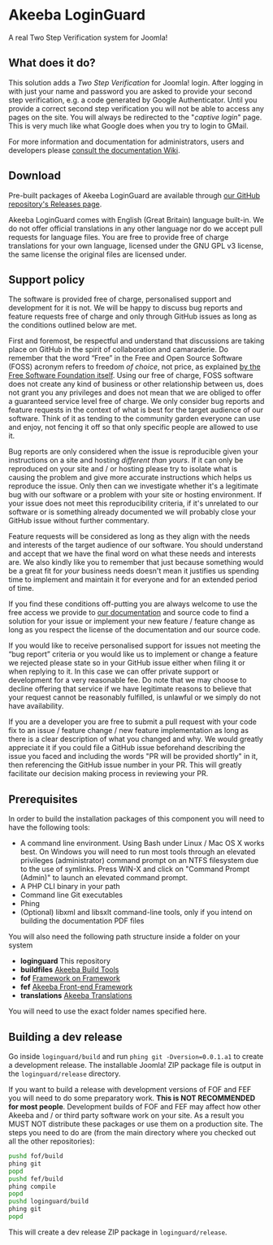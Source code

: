 # Akeeba LoginGuard

A real Two Step Verification system for Joomla!

## What does it do?

This solution adds a _Two Step Verification_ for Joomla! login. After logging in with just your name and password you are asked to provide your second step verification, e.g. a code generated by Google Authenticator. Until you provide a correct second step verification you will not be able to access any pages on the site. You will always be redirected to the "_captive login_" page. This is very much like what Google does when you try to login to GMail.

For more information and documentation for administrators, users and developers please [consult the documentation Wiki](https://github.com/akeeba/loginguard/wiki).

## Download

Pre-built packages of Akeeba LoginGuard are available through [our GitHub repository's Releases page](https://github.com/akeeba/loginguard/releases).

Akeeba LoginGuard comes with English (Great Britain) language built-in. We do not offer official translations in any other language nor do we accept pull requests for language files. You are free to provide free of charge translations for your own language, licensed under the GNU GPL v3 license, the same license the original files are licensed under.

## Support policy

The software is provided free of charge, personalised support and development for it is not. We will be happy to discuss bug reports and feature requests free of charge and only through GitHub issues as long as the conditions outlined below are met.

First and foremost, be respectful and understand that discussions are taking place on GitHub in the spirit of collaboration and camaraderie. Do remember that the word “Free” in the Free and Open Source Software (FOSS) acronym refers to freedom _of choice_, not price, as explained [by the Free Software Foundation itself](https://www.gnu.org/philosophy/selling.en.html). Using our free of charge, FOSS software does not create any kind of business or other relationship between us, does not grant you any privileges and does not mean that we are obliged to offer a guaranteed service level free of charge. We only consider bug reports and feature requests in the context of what is best for the target audience of our software. Think of it as tending to the community garden everyone can use and enjoy, not fencing it off so that only specific people are allowed to use it.

Bug reports are only considered when the issue is reproducible given your instructions on a site and hosting _different than yours_. If it can only be reproduced on your site and / or hosting please try to isolate what is causing the problem and give more accurate instructions which helps us reproduce the issue. Only then can we investigate whether it's a legitimate bug with our software or a problem with your site or hosting environment. If your issue does not meet this reproducibility criteria, if it's unrelated to our software or is something already documented we will probably close your GitHub issue without further commentary.

Feature requests will be considered as long as they align with the needs and interests of the target audience of our software. You should understand and accept that we have the final word on what these needs and interests are. We also kindly like you to remember that just because something would be a great fit for _your_ business needs doesn't mean it justifies us spending time to implement and maintain it for everyone and for an extended period of time.

If you find these conditions off-putting you are always welcome to use the free access we provide to [our documentation](https://github.com/akeeba/loginguard/wiki) and source code to find a solution for your issue or implement your new feature / feature change as long as you respect the license of the documentation and our source code.

If you would like to receive personalised support for issues not meeting the “bug report” criteria or you would like us to implement or change a feature we rejected please state so in your GitHub issue either when filing it or when replying to it. In this case we can offer private support or development for a very reasonable fee. Do note that we may choose to decline offering that service if we have legitimate reasons to believe that your request cannot be reasonably fulfilled, is unlawful or we simply do not have availability. 

If you are a developer you are free to submit a pull request with your code fix to an issue / feature change / new feature implementation as long as there is a clear description of what you changed and why. We would greatly appreciate it if you could file a GitHub issue beforehand describing the issue you faced and including the words "PR will be provided shortly" in it, then referencing the GitHub issue number in your PR. This will greatly facilitate our decision making process in reviewing your PR.
 
## Prerequisites

In order to build the installation packages of this component you will need to have the following tools:

* A command line environment. Using Bash under Linux / Mac OS X works best. On Windows you will need to run most tools through an elevated privileges (administrator) command prompt on an NTFS filesystem due to the use of symlinks. Press WIN-X and click on "Command Prompt (Admin)" to launch an elevated command prompt.
* A PHP CLI binary in your path
* Command line Git executables
* Phing
* (Optional) libxml and libsxlt command-line tools, only if you intend on building the documentation PDF files

You will also need the following path structure inside a folder on your system

* **loginguard** This repository
* **buildfiles** [Akeeba Build Tools](https://github.com/akeeba/buildfiles)
* **fof** [Framework on Framework](https://github.com/akeeba/fof)
* **fef** [Akeeba Front-end Framework](https://github.com/akeeba/fef)
* **translations** [Akeeba Translations](https://github.com/akeeba/translations)

You will need to use the exact folder names specified here.

## Building a dev release

Go inside `loginguard/build` and run `phing git -Dversion=0.0.1.a1` to create a development release. The installable Joomla! ZIP package file is output in the `loginguard/release` directory.

If you want to build a release with development versions of FOF and FEF you will need to do some preparatory work. **This is NOT RECOMMENDED for most people**. Development builds of FOF and FEF may affect how other Akeeba and / or third party software work on your site. As a result you MUST NOT distribute these packages or use them on a production site. The steps you need to do are (from the main directory where you checked out all the other repositories):
```bash
pushd fof/build
phing git
popd
pushd fef/build
phing compile
popd
pushd loginguard/build
phing git 
popd 
```
This will create a dev release ZIP package in `loginguard/release`.

